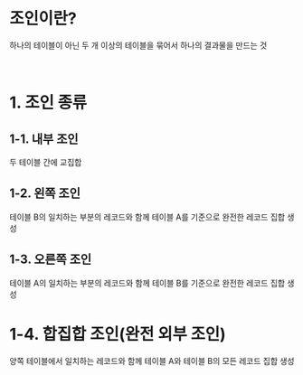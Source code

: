 # 조인이란?

하나의 테이블이 아닌 두 개 이상의 테이블을 묶어서 하나의 결과물을 만드는 것

<br/>

# 1. 조인 종류

## 1-1. 내부 조인

두 테이블 간에 교집합

## 1-2. 왼쪽 조인

테이블 B의 일치하는 부분의 레코드와 함께 테이블 A를 기준으로 완전한 레코드 집합 생성

## 1-3. 오른쪽 조인

테이블 A의 일치하는 부분의 레코드와 함께 테이블 B를 기준으로 완전한 레코드 집합 생성

# 1-4. 합집합 조인(완전 외부 조인)

양쪽 테이블에서 일치하는 레코드와 함께 테이블 A와 테이블 B의 모든 레코드 집합 생성
